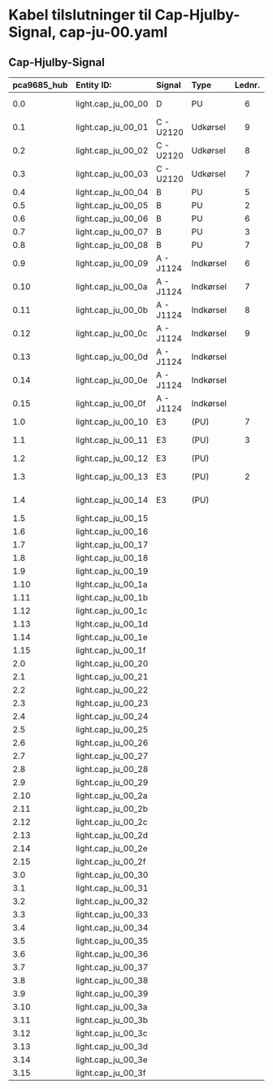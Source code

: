 # Kabel tilslutninger til Cap-Hjulby-Signal, cap-ju-00.yaml

## Cap-Hjulby-Signal

|pca9685_hub|Entity ID:|Signal|Type|Lednr.|LedName
|:---|:---|:---|:---|:---:|:---|
|0.0|light.cap_ju_00_00|D|PU|6|Cap-Ju-D-6|
|0.1|light.cap_ju_00_01|C - U2120|Udkørsel|9|Grøn-Nederest|
|0.2|light.cap_ju_00_02|C - U2120|Udkørsel|8|Rød|
|0.3|light.cap_ju_00_03|C - U2120|Udkørsel|7|Grøn-Øverst|
|0.4|light.cap_ju_00_04|B|PU|5|Gul|
|0.5|light.cap_ju_00_05|B|PU|2|Hvid|
|0.6|light.cap_ju_00_06|B|PU|6|Grøn|
|0.7|light.cap_ju_00_07|B|PU|3|Hvid|
|0.8|light.cap_ju_00_08|B|PU|7|Rød|
|0.9|light.cap_ju_00_09|A - J1124|Indkørsel |6|Gul|
|0.10|light.cap_ju_00_0a|A - J1124|Indkørsel |7|Grøn-Øverst|
|0.11|light.cap_ju_00_0b|A - J1124|Indkørsel |8|Rød|
|0.12|light.cap_ju_00_0c|A - J1124|Indkørsel |9|Grøn-Nederest|
|0.13|light.cap_ju_00_0d|A - J1124|Indkørsel ||40|
|0.14|light.cap_ju_00_0e|A - J1124|Indkørsel ||60|
|0.15|light.cap_ju_00_0f|A - J1124|Indkørsel ||75|
|1.0|light.cap_ju_00_10|E3|(PU)|7|Rød|
|1.1|light.cap_ju_00_11|E3|(PU)|3|Hvid-Højre|
|1.2|light.cap_ju_00_12|E3|(PU)||Grøn|
|1.3|light.cap_ju_00_13|E3|(PU)|2|Hvid-Venstre|
|1.4|light.cap_ju_00_14|E3|(PU)||Hvid-Øverst|
|1.5|light.cap_ju_00_15||||
|1.6|light.cap_ju_00_16||||
|1.7|light.cap_ju_00_17||||
|1.8|light.cap_ju_00_18||||
|1.9|light.cap_ju_00_19||||
|1.10|light.cap_ju_00_1a||||
|1.11|light.cap_ju_00_1b||||
|1.12|light.cap_ju_00_1c||||
|1.13|light.cap_ju_00_1d||||
|1.14|light.cap_ju_00_1e||||
|1.15|light.cap_ju_00_1f||||
|2.0|light.cap_ju_00_20||||
|2.1|light.cap_ju_00_21|||
|2.2|light.cap_ju_00_22|||
|2.3|light.cap_ju_00_23|||
|2.4|light.cap_ju_00_24|||
|2.5|light.cap_ju_00_25|||
|2.6|light.cap_ju_00_26|||
|2.7|light.cap_ju_00_27|||
|2.8|light.cap_ju_00_28|||
|2.9|light.cap_ju_00_29|||
|2.10|light.cap_ju_00_2a|||
|2.11|light.cap_ju_00_2b|||
|2.12|light.cap_ju_00_2c|||
|2.13|light.cap_ju_00_2d|||
|2.14|light.cap_ju_00_2e|||
|2.15|light.cap_ju_00_2f|||
|3.0|light.cap_ju_00_30|||
|3.1|light.cap_ju_00_31|||
|3.2|light.cap_ju_00_32|||
|3.3|light.cap_ju_00_33|||
|3.4|light.cap_ju_00_34|||
|3.5|light.cap_ju_00_35|||
|3.6|light.cap_ju_00_36|||
|3.7|light.cap_ju_00_37|||
|3.8|light.cap_ju_00_38|||
|3.9|light.cap_ju_00_39|||
|3.10|light.cap_ju_00_3a|||
|3.11|light.cap_ju_00_3b|||
|3.12|light.cap_ju_00_3c|||
|3.13|light.cap_ju_00_3d|||
|3.14|light.cap_ju_00_3e|||
|3.15|light.cap_ju_00_3f|||
